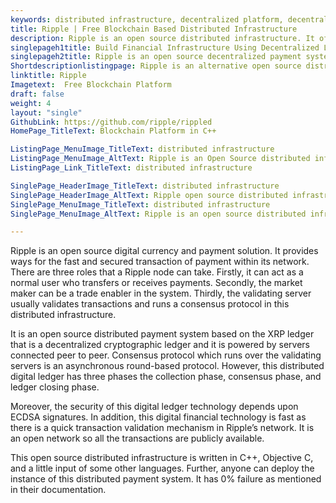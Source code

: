 ```yaml
---
keywords: distributed infrastructure, decentralized platform, decentralized payment system, digital ledger technology, distributed digital ledger,
title: Ripple | Free Blockchain Based Distributed Infrastructure
description: Ripple is an open source distributed infrastructure. It offers many services that provide end to end payment transfer with maximum security and transparency.
singlepageh1title: Build Financial Infrastructure Using Decentralized Ledger
singlepageh2title: Ripple is an open source decentralized payment system for cross border payments. It is cryptographically secure and built on top of Interledger Protocol.
Shortdescriptionlistingpage: Ripple is an alternative open source distributed infrastructure powered by XRP Ledger and Interledger Protocol. It is robust, secure and provides many features.
linktitle: Ripple
Imagetext:  Free Blockchain Platform
draft: false
weight: 4
layout: "single"
GithubLink: https://github.com/ripple/rippled
HomePage_TitleText: Blockchain Platform in C++

ListingPage_MenuImage_TitleText: distributed infrastructure
ListingPage_MenuImage_AltText: Ripple is an Open Source distributed infrastructure
ListingPage_Link_TitleText: distributed infrastructure

SinglePage_HeaderImage_TitleText: distributed infrastructure
SinglePage_HeaderImage_AltText: Ripple open source distributed infrastructure
SinglePage_MenuImage_TitleText: distributed infrastructure
SinglePage_MenuImage_AltText: Ripple is an open source distributed infrastructure

---
```


Ripple is an open source digital currency and payment solution. It provides ways for the fast and secured transaction of payment within its network. There are three roles that a Ripple node can take. Firstly, it can act as a normal user who transfers or receives payments. Secondly, the market maker can be a trade enabler in the system. Thirdly, the validating server usually validates transactions and runs a consensus protocol in this distributed infrastructure.

It is an open source distributed payment system based on the XRP ledger that is a decentralized cryptographic ledger and it is powered by servers connected peer to peer. Consensus protocol which runs over the validating servers is an asynchronous round-based protocol. However, this distributed digital ledger has three phases the collection phase, consensus phase, and ledger closing phase.

Moreover, the security of this digital ledger technology depends upon ECDSA signatures. In addition, this digital financial technology is fast as there is a quick transaction validation mechanism in Ripple’s network. It is an open network so all the transactions are publicly available.

This open source distributed infrastructure is written in C++, Objective C, and a little input of some other languages. Further, anyone can deploy the instance of this distributed payment system. It has 0% failure as mentioned in their documentation.

<a class="anchor" id="requirements" name="requirements" style="font-size: 12.16px;"></a>
